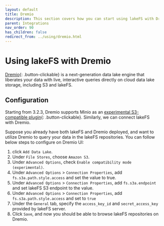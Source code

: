 ```yaml
---
layout: default
title: Dremio
description: This section covers how you can start using lakeFS with Dremio, a next-generation data lake engine.
parent: Integrations
nav_order: 90
has_children: false
redirect_from: ../using/dremio.html
---
```


# Using lakeFS with Dremio
[Dremio](https://www.dremio.com/){: .button-clickable} is a next-generation data lake engine that liberates your data with live, 
interactive queries directly on cloud data lake storage, including S3 and lakeFS.

## Configuration
Starting from 3.2.3, Dremio supports Minio as an [experimental S3-compatible plugin](https://docs.dremio.com/data-sources/s3.html#configuring-s3-for-minio){: .button-clickable}.
Similarly, we can connect lakeFS with Dremio.

Suppose you already have both lakeFS and Dremio deployed, and want to utilize Dremio to query your data in the lakeFS repositories.
You can follow below steps to configure on Dremio UI:

1. click `Add Data Lake`.
1. Under `File Stores`, choose `Amazon S3`.
1. Under `Advanced Options`, check `Enable compatibility mode (experimental)`.
1. Under `Advanced Options` > `Connection Properties`, add `fs.s3a.path.style.access` and set the value to true.
1. Under `Advanced Options` > `Connection Properties`, add `fs.s3a.endpoint` and set lakeFS S3 endpoint to the value. 
1. Under `Advanced Options` > `Connection Properties`, add `fs.s3a.path.style.access` and set to `true`
1. Under the `General` tab, specify the `access_key_id` and `secret_access_key` provided by lakeFS server.
1. Click `Save`, and now you should be able to browse lakeFS repositories on Dremio.
